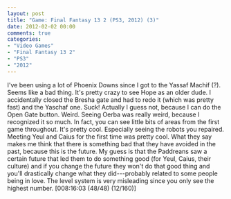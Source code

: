 ```yaml
---
layout: post
title: "Game: Final Fantasy 13 2 (PS3, 2012) (3)"
date: 2012-02-02 00:00
comments: true
categories:
- "Video Games"
- "Final Fantasy 13 2"
- "PS3"
- "2012"
---
```


I've been using a lot of Phoenix Downs since I got to the Yassaf
Machif (?). Seems like a bad thing. It's pretty crazy to see Hope
as an older dude. I accidentally closed the Bresha gate and had to
redo it (which was pretty fast) and the Yaschaf one. Suck!
Actually I guess not, because I can do the Open Gate
button. Weird. Seeing Oerba was really weird, because I recognized
it so much. In fact, you can see little bits of areas from the
first game throughout. It's pretty cool. Especially seeing the
robots you repaired. Meeting Yeul and Caius for the first time was
pretty cool. What they say makes me think that there is something
bad that they have avoided in the past, because this is the
future. My guess is that the Paddreans saw a certain future that
led them to do something good (for Yeul, Caius, their culture) and
if you change the future they won't do that good thing and you'll
drastically change what they did---probably related to some people
being in love. The level system is very misleading since you only
see the highest number. [008:16:03 (48/48) (12/160)]
